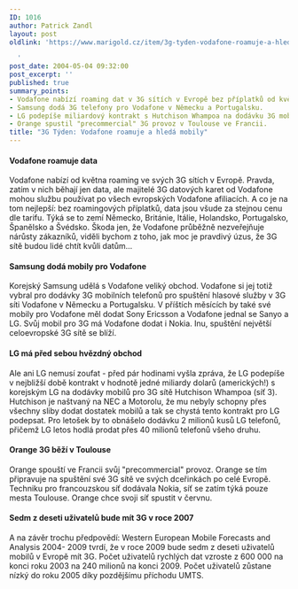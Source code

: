 ```yaml
---
ID: 1016
author: Patrick Zandl
layout: post
oldlink: 'https://www.marigold.cz/item/3g-tyden-vodafone-roamuje-a-hleda-mobily

  '
post_date: 2004-05-04 09:32:00
post_excerpt: ''
published: true
summary_points:
- Vodafone nabízí roaming dat v 3G sítích v Evropě bez příplatků od května.
- Samsung dodá 3G telefony pro Vodafone v Německu a Portugalsku.
- LG podepíše miliardový kontrakt s Hutchison Whampoa na dodávku 3G mobilů.
- Orange spustil "precommercial" 3G provoz v Toulouse ve Francii.
title: "3G Týden: Vodafone roamuje a hledá mobily"
---
```


<H4>Vodafone roamuje data </H4>
<p>
Vodafone nabízí od května roaming ve svých 3G sítích v Evropě. Pravda, zatím v nich běhají jen data, ale majitelé 3G datových karet od Vodafone mohou službu používat po všech evropských Vodafone afiliacích. A co je na tom nejlepší: bez roamingových příplatků, data jsou všude za stejnou cenu dle tarifu. Týká se to zemí Německo, Británie, Itálie, Holandsko, Portugalsko, Španělsko a Švédsko. Škoda jen, že Vodafone průběžně nezveřejňuje nárůsty zákazníků, viděli bychom z toho, jak moc je pravdivý úzus, že 3G sítě budou lidé chtít kvůli datům...</p>

<H4>Samsung dodá mobily pro Vodafone</H4>
<p>
Korejský Samsung udělá s Vodafone veliký obchod. Vodafone si jej totiž vybral pro dodávky 3G mobilních telefonů pro spuštění hlasové služby v 3G síti Vodafone v Německu a Portugalsku. V příštích měsících by také své mobily pro Vodafone měl dodat Sony Ericsson a Vodafone jednal se Sanyo a LG. Svůj mobil pro 3G má Vodafone dodat i Nokia. Inu, spuštění největší celoevropské 3G sítě se blíží. </p>

<H4>LG má před sebou hvězdný obchod</H4>
<p>
Ale ani LG nemusí zoufat - před pár hodinami vyšla zpráva, že LG podepíše v nejbližší době kontrakt v hodnotě jedné miliardy dolarů (amerických!) s korejským LG na dodávky mobilů pro 3G sítě Hutchison Whampoa (síť 3). Hutchison je naštvaný na NEC a Motorolu, že mu nebyly schopny přes všechny sliby dodat dostatek mobilů a tak se chystá tento kontrakt pro LG podepsat. Pro letošek by to obnášelo dodávku 2 milionů kusů LG telefonů, přičemž LG letos hodlá prodat přes 40 milionů telefonů všeho druhu. </p>

<H4>Orange 3G běží v Toulouse</H4>
<p>
Orange spouští ve Francii svůj "precommercial" provoz. Orange se tím připravuje na spuštění své 3G sítě ve svých dceřinkách po celé Evropě. Techniku pro francouzskou síť dodávala Nokia, síť se zatím týká pouze mesta Toulouse. Orange chce svoji síť spustit v červnu. </p>

<H4>Sedm z deseti uživatelů bude mít 3G v roce 2007</H4>
<p>
A na závěr trochu předpovědí: Western European Mobile Forecasts and Analysis 2004- 2009 tvrdí, že v roce 2009 bude sedm z deseti uživatelů mobilů v Evropě mít 3G. Počet uživatelů rychlých dat vzroste z 600 000 na konci roku 2003 na 240 milionů na konci 2009. Počet uživatelů zůstane nízký do roku 2005 díky pozdějšímu příchodu UMTS. </p>